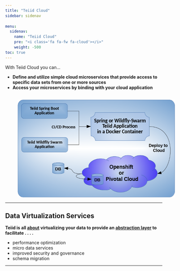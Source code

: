 ```yaml
---
title: "Teiid Cloud"
sidebar: sidenav

menu:
  sidenav:
    name: "Teiid Cloud"
    pre: "<i class='fa fa-fw fa-cloud'></i>"
    weight: -500
toc: true
---
```


With Teiid Cloud you can...

 - **Define and utilize simple cloud microservices that provide access to specific data sets from one or more sources**
 - **Access your microservices by binding with your cloud application**


<div>
<br>
<img  width="540" height="314" src="/images/teiid-cloud.png" frameborder="2" hspace="40" usemap="#teiidmap"></img>

<map name="teiidmap">
  <area shape="rect" coords="12,12,170,60" alt="Computer" href="../teiid_four_ways/microservices">
  <area shape="rect" coords="12,123,170,167" alt="Phone" href="../teiid_four_ways/wildfly_swarm">
</map>
</div>

---


## Data Virtualization Services

**Teiid is all [about](about) virtualizing your data to provide an [abstraction layer](about/basics/vdbs) to facilitate .  .  . .**

 - performance optimization
 - micro data services
 - improved security and governance
 - schema migration

---

